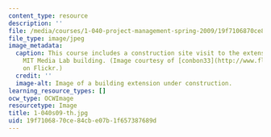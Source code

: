 ```yaml
---
content_type: resource
description: ''
file: /media/courses/1-040-project-management-spring-2009/19f7106870ce84cbe07b1f657387689d_1-040s09-th.jpg
file_type: image/jpeg
image_metadata:
  caption: This course includes a construction site visit to the extension of the
    MIT Media Lab building. (Image courtesy of [conbon33](http://www.flickr.com/photos/conbon/3053158490/)
    on Flickr.)
  credit: ''
  image-alt: Image of a building extension under construction.
learning_resource_types: []
ocw_type: OCWImage
resourcetype: Image
title: 1-040s09-th.jpg
uid: 19f71068-70ce-84cb-e07b-1f657387689d
---
```

